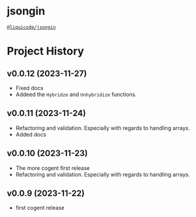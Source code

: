 # jsongin
[`@liquicode/jsongin`](https://github.com/liquicode/jsongin)


# Project History


v0.0.12 (2023-11-27)
---------------------------------------------------------------------

- Fixed docs
- Addeed the `Hybridze` and `Unhybridize` functions.


v0.0.11 (2023-11-24)
---------------------------------------------------------------------

- Refactoring and validation. Especially with regards to handling arrays.
- Added docs

v0.0.10 (2023-11-23)
---------------------------------------------------------------------

- The more cogent first release
- Refactoring and validation. Especially with regards to handling arrays.


v0.0.9 (2023-11-22)
---------------------------------------------------------------------

- first cogent release

